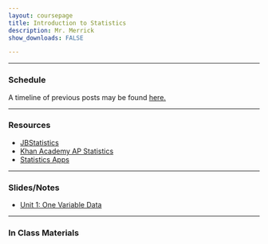 ```yaml
---
layout: coursepage
title: Introduction to Statistics 
description: Mr. Merrick 
show_downloads: FALSE

---
```

<!---
### Welcome to Statistics
* <a href="https://MerrickMath.github.io/APStatistics/StatsTopics.pdf"> Course at a glance</a>.
---> 

---

### Schedule
<!--- 
### September 1 - September 
* Watch List:  
    * Review any outstanding material. 
---> 

A timeline of previous posts may be found <a href="https://merrickMath.github.io/2021StatisticsTimeline.html"> here. </a>

---

### Resources
* <a href="https://www.jbstatistics.com"> JBStatistics </a> 
* <a href="https://www.khanacademy.org/math/ap-statistics"> Khan Academy AP Statistics </a> 
* <a href="https://www.stapplet.com"> Statistics Apps </a> 

---

### Slides/Notes 
* <a href="https://MerrickMath.github.io/2021Statistics/Slides/Unit1.pdf"> Unit 1: One Variable Data</a>
<!---
* <a href="https://MerrickMath.github.io/2021Statistics/Slides/Unit2.pdf"> Unit 2: Two Variable Data </a>
* <a href="https://MerrickMath.github.io/2021Statistics/Slides/Unit3.pdf"> Unit 3: Collecting Data </a>
* <a href="https://MerrickMath.github.io/2021Statistics/Slides/Probability.pdf"> Unit 4: Probability </a>
* <a href="https://MerrickMath.github.io/2021Statistics/Slides/RandomVariables.pdf"> Unit 4: Random Variables </a>
* <a href="https://MerrickMath.github.io/2021Statistics/Slides/SumsandDiffs.pdf"> Unit 4: Sums and Differeneces for Random Variables </a>
* <a href="https://MerrickMath.github.io/2021Statistics/Slides/MassandDensity.pdf"> Unit 4: Mass and Density Continuous Random 
   Variables
   </a>
* <a href="https://MerrickMath.github.io/2021Statistics/Slides/NormalDistribution.pdf"> Unit 4: Normal Distribution </a>
* <a href="https://MerrickMath.github.io/2021Statistics/Slides/ChiT.pdf"> Unit 4: Chi Square and T Distributions </a>
* <a href="https://MerrickMath.github.io/2021Statistics/Slides/hypergeometric.pdf"> Unit 4: Hypergeometric Random Variables </a>
* <a href="https://MerrickMath.github.io/2021Statistics/Slides/NormalApproxBinom.pdf"> Unit 4: Normal Approximation to Binomial Distribution </a>
* <a href="https://MerrickMath.github.io/2021Statistics/Slides/SamplingDistributionNotes.pdf"> Sampling Distribution Notes (Please note that these notes go into much more depth than is required of AP Statistics) </a>
---> 

---

### In Class Materials  

<!--- 
* <a href="https://MerrickMath.github.io/2021Statistics/Practice/DTSept9.pdf"> Deep Thoughts: September 9 </a>
* <a href="https://MerrickMath.github.io/2021Statistics/Practice/DTSep9Solutions1.pdf"> Deep Thoughts: September 9 SOLUTIONS </a>
* <a href="https://MerrickMath.github.io/2021Statistics/Practice/DTSept17.pdf"> Deep Thoughts: September 17 </a>
* <a href="https://MerrickMath.github.io/2021Statistics/Practice/DTSept17Solutions.pdf"> Deep Thoughts: September 17 SOLUTIONS </a>
* <a href="https://MerrickMath.github.io/2021Statistics/Practice/DTUnit3Solutions.pdf"> Deep Thoughts: Unit 3 Collecting Data SOLUTIONS </a>
* <a href="https://MerrickMath.github.io/2021Statistics/Practice/Unit4MiniMath.pdf"> Unit 4 Mini Math Problems (blank) </a>
* <a href="https://MerrickMath.github.io/2021Statistics/Practice/DTDec8Solutions.pdf"> Deep Thoughts: Unit 4 Probability SOLUTIONS </a>
* <a href="https://MerrickMath.github.io/2021Statistics/Practice/PropReview.pdf"> Sampling Distribution for Sample Proportion Review </a>
* <a href="https://MerrickMath.github.io/2021Statistics/Practice/PropReviewSolutions.pdf"> Sampling Distribution for Sample Proportion Review SOLUTIONS </a>
* <a href="https://MerrickMath.github.io/2021Statistics/Practice/MeanReview.pdf"> Sampling Distribution for Sample Mean Practice </a>
* <a href="https://MerrickMath.github.io/2021Statistics/Practice/MeanReviewSolutions.pdf"> Sampling Distribution for Sample Mean Practice SOLUTIONS </a>
* <a href="https://MerrickMath.github.io/2021Statistics/Practice/MeanReview2.pdf"> Sampling Distribution for Sample Mean Practice 2 </a>
* <a href="https://MerrickMath.github.io/2021Statistics/Practice/MeanReview2Solutions.pdf"> Sampling Distribution for Sample Mean Practice 2 SOLUTIONS </a>
* <a href="https://MerrickMath.github.io/2021Statistics/Practice/MiniMathJan10.pdf"> Mini Math January 10 </a>
* <a href="https://MerrickMath.github.io/2021Statistics/Practice/MiniMathJan12.pdf"> Mini Math January 12 </a>
* <a href="https://MerrickMath.github.io/2021Statistics/Practice/TwoStatsPractice.pdf"> 'Difference' Sampling Distribution Problems </a>
* <a href="https://MerrickMath.github.io/2021Statistics/Practice/TwoStatsPracticeSolutions.pdf"> 'Difference' Sampling Distribution Problems SOLUTIONS </a>
* <a href="https://MerrickMath.github.io/2021Statistics/Practice/PaperToss.pdf"> Paper Toss SOLUTIONS </a>
* <a href="https://MerrickMath.github.io/2021Statistics/Practice/FreeThrows.pdf"> Free Throws SOLUTIONS </a>
* <a href="https://MerrickMath.github.io/2021Statistics/Practice/FoodPreference.pdf">Food Preference SOLUTIONS </a>
* <a href="https://MerrickMath.github.io/2021Statistics/Practice/Smoking.pdf"> Skin and Smoking SOLUTIONS </a>
* <a href="https://MerrickMath.github.io/2021Statistics/Practice/MiniMathJan28.pdf"> Mini Math Jan 28 SOLUTIONS </a>
* <a href="https://MerrickMath.github.io/2021Statistics/Practice/TwoSampleP.pdf"> Two Sample z-test for p SOLUTIONS </a>
* <a href="https://MerrickMath.github.io/2021Statistics/Practice/MiniMathFeb2Soln.pdf"> Mini Math Feb. 2 SOLUTIONS </a> 
* <a href="https://MerrickMath.github.io/2021Statistics/Practice/ConfIntMuSoln.pdf"> Confidence interval for means SOLUTIONS </a> 
* <a href="https://MerrickMath.github.io/2021Statistics/Practice/ConfIntMu2Soln.pdf"> Confidence interval for means 2 SOLUTIONS </a> 
* <a href="https://MerrickMath.github.io/2021Statistics/Practice/MinimathFeb5Soln.pdf"> Mini Math Feb. 5 SOLUTIONS </a> 
* <a href="https://MerrickMath.github.io/2021Statistics/Practice/ConfInt2MuSoln.pdf"> Confidence Intervals for Two Means SOLUTIONS </a> 
* <a href="https://MerrickMath.github.io/2021Statistics/Practice/ConfIntMudSoln.pdf"> Confidence Interval for a mean difference SOLUTIONS </a> 
* <a href="https://MerrickMath.github.io/2021Statistics/Practice/ConfIntMud2Soln.pdf"> Confidence Interval for a mean difference II SOLUTIONS </a> 
* <a href="https://MerrickMath.github.io/2021Statistics/Practice/OneMeanHypSoln.pdf"> One sample t test for a mean SOLUTIONS </a> 
* <a href="https://MerrickMath.github.io/2021Statistics/Practice/TwoMeanHypSoln.pdf"> Two sample t test for a difference of means SOLUTIONS </a> 
* <a href="https://MerrickMath.github.io/2021Statistics/Practice/TwoMeanHyp2Soln.pdf"> Two sample t test for a difference of means practice SOLUTIONS </a>
* <a href="https://MerrickMath.github.io/2021Statistics/Practice/DiffMeanHypSoln.pdf"> Paired t test for a mean difference SOLUTIONS </a> 
* <a href="https://MerrickMath.github.io/2021Statistics/Practice/gof1.pdf"> Goodness of fit testing SOLUTIONS </a> 
* <a href="https://MerrickMath.github.io/2021Statistics/Practice/homo1Soln.pdf"> Test of Homogeneity SOLUTIONS </a>
* <a href="https://MerrickMath.github.io/2021Statistics/Practice/Ind1Soln.pdf"> Test of Independence SOLUTIONS </a>
* <a href="https://MerrickMath.github.io/2021Statistics/Practice/SlopeDistSoln.pdf"> Sampling distribution for slope of regression line  SOLUTIONS </a>
* <a href="https://MerrickMath.github.io/2021Statistics/Practice/SlopeCISoln.pdf"> Confidence interval for slope of regression line  SOLUTIONS </a>
* <a href="https://MerrickMath.github.io/2021Statistics/Practice/SlopeTestSoln.pdf"> Hypothesis for slope of regression line  SOLUTIONS </a>
---> 

